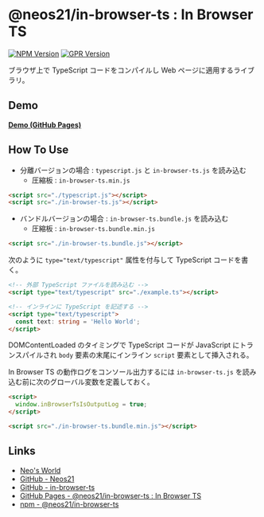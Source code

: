 # @neos21/in-browser-ts : In Browser TS

[![NPM Version](https://img.shields.io/npm/v/@neos21/in-browser-ts.svg)](https://www.npmjs.com/package/@neos21/in-browser-ts) [![GPR Version](https://img.shields.io/github/package-json/v/neos21/in-browser-ts?label=github)](https://github.com/Neos21/in-browser-ts/packages/__ID__)

ブラウザ上で TypeScript コードをコンパイルし Web ページに適用するライブラリ。


## Demo

__[Demo (GitHub Pages)](https://neos21.github.io/in-browser-ts/)__


## How To Use

- 分離バージョンの場合 : `typescript.js` と `in-browser-ts.js` を読み込む
    - 圧縮板 : `in-browser-ts.min.js`

```html
<script src="./typescript.js"></script>
<script src="./in-browser-ts.js"></script>
```

- バンドルバージョンの場合 : `in-browser-ts.bundle.js` を読み込む
    - 圧縮板 : `in-browser-ts.bundle.min.js`

```html
<script src="./in-browser-ts.bundle.js"></script>
```

次のように `type="text/typescript"` 属性を付与して TypeScript コードを書く。

```html
<!-- 外部 TypeScript ファイルを読み込む -->
<script type="text/typescript" src="./example.ts"></script>

<!-- インラインに TypeScript を記述する -->
<script type="text/typescript">
  const text: string = 'Hello World';
</script>
```

DOMContentLoaded のタイミングで TypeScript コードが JavaScript にトランスパイルされ `body` 要素の末尾にインライン `script` 要素として挿入される。

In Browser TS の動作ログをコンソール出力するには `in-browser-ts.js` を読み込む前に次のグローバル変数を定義しておく。

```html
<script>
  window.inBrowserTsIsOutputLog = true;
</script>

<script src="./in-browser-ts.bundle.min.js"></script>
```


## Links

- [Neo's World](https://neos21.net/)
- [GitHub - Neos21](https://github.com/Neos21/)
- [GitHub - in-browser-ts](https://github.com/Neos21/in-browser-ts)
- [GitHub Pages - @neos21/in-browser-ts : In Browser TS](https://neos21.github.io/in-browser-ts)
- [npm - @neos21/in-browser-ts](https://www.npmjs.com/package/@neos21/in-browser-ts)
